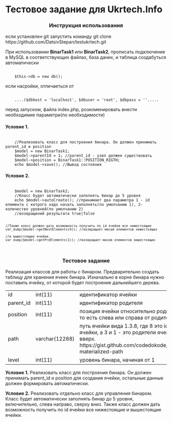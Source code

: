 <h1>Тестовое задание для Ukrtech.Info</h1>

<h3 align="center">Инструкция использования</h3>
<p>
    если установлен git
    запустить команду
    git clone https://github.com/DatsivStepan/testukrtech.git
</p>

<p>При использовании <b>BinarTask1</b> или <b>BinarTask2</b>, прописать подключение в MySQL в соответствующих файлах, база даних, и таблица создабуться автоматически</p>
<code>
    $this->db = new db();
</code>
<p>если насройки, отличаеться от</p>
<code>
    ....($dbhost = 'localhost', $dbuser = 'root', $dbpass = ''.....
</code>

<p>перед запуском, файла index.php, розкоменировать внести необходимие параметри(по необходимости)</p>

<h4><b>Условие 1.</b></h4>
<code>
    //Реализовать класс для построения бинара. Он должен принимать parent_id и position
    $model = new BinarTask1;
    $model->parentId = 1; //parent_id - узел должен существовать
    $model->position = BinarTask1::POSITION_RIGTH;
    echo $model->save(); //Вывод состояния
</code>

<h4><b>Условие 2.</b></h4>
<code>
    $model = new BinarTask2;
    //Класс будет автоматически заполнять бинар до 5 уровня
    echo $model->autoCreate(); //принимает два параметра 1 - id елемента с котрого надо начать заполнять(по умолчанию 1), 2- количество уровней(по умолчанию 2)
    //возвращений результата true|false

    //Также класс должен дать возможность получить по id ячейки все нижестоящие 
    var_dump($model->getNextElements(4)); //возвращает масив елементов нижестоящих

    //и вышестоящие ячейки.
    var_dump($model->getPreElements(1)); //возвращает масив елементов вишестоящих
</code>

<h3 align="center">Тестовое задание</h3>
<p>
    Реализация классов для работы с бинаром. Предварительно создать таблицу для
    хранения ячеек бинара. Изначально в корне бинара нужно поставить ячейку, от которой
    будет построение дальнейшего дерева.
</p>
<table>
    <tr>
        <td>id</td>
        <td>int(11)</td>
        <td>идентификатор ячейки</td>
    </tr>
    <tr>
        <td>parent_id</td>
        <td>int(11)</td>
        <td>идентификатор родителя</td>
    </tr>
    <tr>
        <td>position</td>
        <td>int(11)</td>
        <td>позиция ячейки относительно родителя (1 ли 2), то есть слева или справа от родителя</td>
    </tr>
    <tr>
        <td>path</td>
        <td>varchar(12288)</td>
        <td>путь ячейки вида 1.3.8, где 8 это id текущей ячейки, а 3 и
                1 - это родители ячейки снизу вверх.
                https://gist.github.com/codedokode/10539720#4-materialized-path
        </td>
    </tr>
    <tr>
        <td>level</td>
        <td>int(11)</td>
        <td>уровень бинара, начиная от 1</td>
    </tr>
</table>
<p>
    <b>Условие 1.</b> Реализовать класс для построения бинара. Он должен принимать
    parent_id и position для создания ячейки, остальные данные должен формировать
    автоматически.
</p>

<p>
    <b>Условие 2.</b> Реализовать отдельно класс для управления бинаром. Класс будет
    автоматически заполнять бинар до 5 уровня, включительно, слева направо, сверху вниз.
    Также класс должен дать возможность получить по id ячейки все нижестоящие и
    вышестоящие ячейки.
</p>
